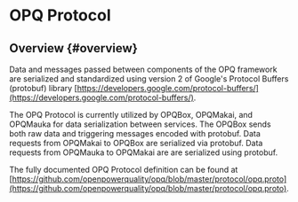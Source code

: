 # OPQ Protocol

## Overview {#overview}

Data and messages passed between components of the OPQ framework are serialized and standardized using version 2 of Google's Protocol Buffers (protobuf) library [https://developers.google.com/protocol-buffers/](https://developers.google.com/protocol-buffers/).

The OPQ Protocol is currently utilized by OPQBox, OPQMakai, and OPQMauka for data serialization between services. The OPQBox sends both raw data and triggering messages encoded with protobuf. Data requests from OPQMakai to OPQBox are serialized via protobuf. Data requests from OPQMauka to OPQMakai are are serialized using protobuf. 

The fully documented OPQ Protocol definition can be found at [https://github.com/openpowerquality/opq/blob/master/protocol/opq.proto](https://github.com/openpowerquality/opq/blob/master/protocol/opq.proto).


